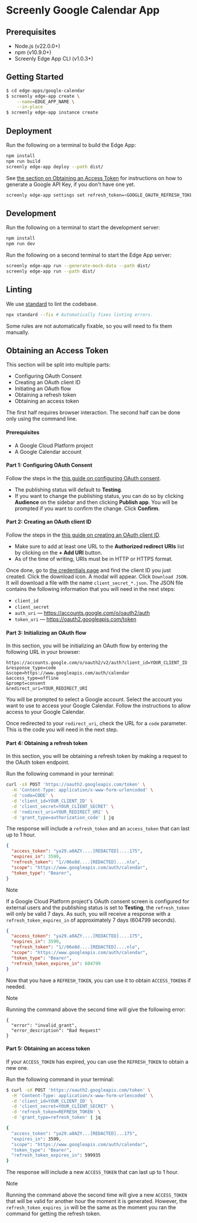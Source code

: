 # Screenly Google Calendar App

## Prerequisites

- Node.js (v22.0.0+)
- npm (v10.9.0+)
- Screenly Edge App CLI (v1.0.3+)

## Getting Started

```bash
$ cd edge-apps/google-calendar
$ screenly edge-app create \
    --name=EDGE_APP_NAME \
    --in-place
$ screenly edge-app instance create
```

## Deployment

Run the following on a terminal to build the Edge App:

```bash
npm install
npm run build
screenly edge-app deploy --path dist/
```

See [the section on Obtaining an Access Token](#obtaining-an-access-token) for instructions on how to generate a Google API Key, if you don't have one yet.

```bash
screenly edge-app settings set refresh_token=<GOOGLE_OAUTH_REFRESH_TOKEN>
```

## Development

Run the following on a terminal to start the development server:

```bash
npm install
npm run dev
```

Run the following on a second terminal to start the Edge App server:

```bash
screenly edge-app run --generate-mock-data --path dist/
screenly edge-app run --path dist/
```

## Linting

We use [standard](https://standardjs.com/) to lint the codebase.

```bash
npx standard --fix # Automatically fixes linting errors.
```

Some rules are not automatically fixable, so you will need to fix them manually.

## Obtaining an Access Token

This section will be split into multiple parts:
- Configuring OAuth Consent
- Creating an OAuth client ID
- Initiating an OAuth flow
- Obtaining a refresh token
- Obtaining an access token

The first half requires browser interaction. The second half can be done only using the command line.

#### Prerequisites

- A Google Cloud Platform project
- A Google Calendar account

#### Part 1: Configuring OAuth Consent

Follow the steps in the [this guide on configuring OAuth consent](https://developers.google.com/workspace/guides/configure-oauth-consent).

- The publishing status will default to **Testing**.
- If you want to change the publishing status, you can do so by clicking **Audience** on the sidebar and then clicking **Publish app**. You will be prompted if you want to confirm the change. Click **Confirm**.

#### Part 2: Creating an OAuth client ID

Follow the steps in the [this guide on creating an OAuth client ID](https://developers.google.com/workspace/guides/create-credentials#oauth-client-id).

- Make sure to add at least one URL to the **Authorized redirect URIs** list by clicking on the **+ Add URI** button.
- As of the time of writing, URIs must be in HTTP or HTTPS format.

Once done, go to [the credentials page](https://console.cloud.google.com/apis/credentials) and find the client ID you just created. Click the download icon. A modal will appear. Click `Download JSON`. It will download a file with the name `client_secret_*.json`. The JSON file contains the following information that you will need in the next steps:

- `client_id`
- `client_secret`
- `auth_uri` &mdash; https://accounts.google.com/o/oauth2/auth
- `token_uri` &mdash; https://oauth2.googleapis.com/token

#### Part 3: Initializing an OAuth flow

In this section, you will be initializing an OAuth flow by entering the following URL in your browser:

```
https://accounts.google.com/o/oauth2/v2/auth?client_id=YOUR_CLIENT_ID
&response_type=code
&scope=https://www.googleapis.com/auth/calendar
&access_type=offline
&prompt=consent
&redirect_uri=YOUR_REDIRECT_URI
```

You will be prompted to select a Google account. Select the account you want to use to access your Google Calendar. Follow the instructions to allow access to your Google Calendar.

Once redirected to your `redirect_uri`, check the URL for a `code` parameter. This is the code you will need in the next step.

#### Part 4: Obtaining a refresh token

In this section, you will be obtaining a refresh token by making a request to the OAuth token endpoint.

Run the following command in your terminal:

```bash
curl -sX POST 'https://oauth2.googleapis.com/token' \
  -H 'Content-Type: application/x-www-form-urlencoded' \
  -d 'code=CODE' \
  -d 'client_id=YOUR_CLIENT_ID' \
  -d 'client_secret=YOUR_CLIENT_SECRET' \
  -d 'redirect_uri=YOUR_REDIRECT_URI' \
  -d 'grant_type=authorization_code' | jq
```

The response will include a `refresh_token` and an `access_token` that can last up to 1 hour.

```json
{
  "access_token": "ya29.a0AZY....[REDACTED]....175",
  "expires_in": 3599,
  "refresh_token": "1//06o8d....[REDACTED]....nlo",
  "scope": "https://www.googleapis.com/auth/calendar",
  "token_type": "Bearer",
}
```

> [!NOTE]
> If a Google Cloud Platform project's OAuth consent screen is configured for external users and the publishing status is set to **Testing**, the `refresh_token` will only be valid 7 days. As such, you will receive a response with a `refresh_token_expires_in` of approximately 7 days (604799 seconds).
>
> ```json
> {
>   "access_token": "ya29.a0AZY....[REDACTED]....175",
>   "expires_in": 3599,
>   "refresh_token": "1//06o8d....[REDACTED]....nlo",
>   "scope": "https://www.googleapis.com/auth/calendar",
>   "token_type": "Bearer",
>   "refresh_token_expires_in": 604799
> }
> ```

Now that you have a `REFRESH_TOKEN`, you can use it to obtain `ACCESS_TOKEN`s if needed.

> [!NOTE]
> Running the command above the second time will give the following error:
>
> ```
> {
>   "error": "invalid_grant",
>   "error_description": "Bad Request"
> }
> ```

#### Part 5: Obtaining an access token

If your `ACCESS_TOKEN` has expired, you can use the `REFRESH_TOKEN` to obtain a new one.

Run the following command in your terminal:

```bash
$ curl -sX POST 'https://oauth2.googleapis.com/token' \
  -H 'Content-Type: application/x-www-form-urlencoded' \
  -d 'client_id=YOUR_CLIENT_ID' \
  -d 'client_secret=YOUR_CLIENT_SECRET' \
  -d 'refresh_token=REFRESH_TOKEN' \
  -d 'grant_type=refresh_token' | jq

{
  "access_token": "ya29.a0AZY...[REDACTED]...175",
  "expires_in": 3599,
  "scope": "https://www.googleapis.com/auth/calendar",
  "token_type": "Bearer",
  "refresh_token_expires_in": 599935
}
```

The response will include a new `ACCESS_TOKEN` that can last up to 1 hour.

> [!NOTE]
> Running the command above the second time will give a new `ACCESS_TOKEN` that will be valid for another hour the moment it is generated. However, the `refresh_token_expires_in` will be the same as the moment you ran the command for getting the refresh token.
